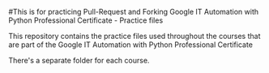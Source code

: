 #This is for practicing Pull-Request and Forking
Google IT Automation with Python Professional Certificate - Practice files

This repository contains the practice files used throughout the courses that are
part of the Google IT Automation with Python Professional Certificate

There's a separate folder for each course.

